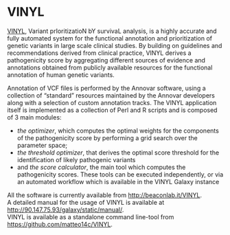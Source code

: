 # VINYL
[VINYL](https://www.biorxiv.org/content/10.1101/2020.01.23.917229v1.full), Variant prIoritizatioN bY survivaL analysis, is a highly accurate and fully automated system for the functional annotation and prioritization of genetic variants in large scale clinical studies. By building on guidelines and recommendations derived from clinical practice, VINYL derives a pathogenicity score by aggregating different sources of evidence and annotations obtained from publicly available resources for the functional annotation of human genetic variants.   

Annotation of VCF files is performed by the Annovar software, using a collection of “standard” resources maintained by the Annovar developers along with a selection of custom annotation tracks. The VINYL application itself is implemented as a collection of Perl and R scripts and is composed of 3 main modules:
- *the optimizer*, which computes the optimal weights for the components of the pathogenicity score by performing a grid search over the parameter space;
- *the threshold optimizer*, that derives the optimal score threshold for the identification of likely pathogenic variants
- and *the score calculator*, the main tool which computes the pathogenicity scores.
These tools can be executed independently, or via an automated workflow which is available in the VINYL Galaxy instance

All the software is currently available from <http://beaconlab.it/VINYL>.    
A detailed manual for the usage of VINYL is available at <http://90.147.75.93/galaxy/static/manual/>.    
VINYL is available as a standalone command line-tool from <https://github.com/matteo14c/VINYL>.
